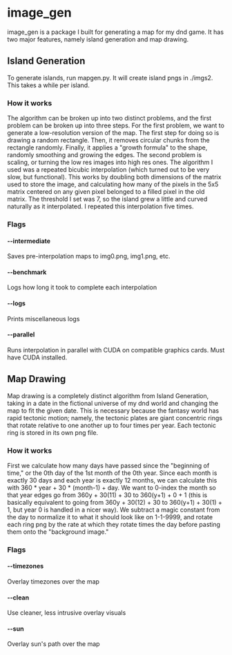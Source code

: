 # image_gen
image_gen is a package I built for generating a map for my dnd game. It has two major features, namely island generation and map drawing.

## Island Generation
To generate islands, run mapgen.py. It will create island pngs in ./imgs2. This takes a while per island.

### How it works
The algorithm can be broken up into two distinct problems, and the first problem can be broken up into three steps. For the first problem, we want to generate a low-resolution version of the map. The first step for doing so is drawing a random rectangle. Then, it removes circular chunks from the rectangle randomly. Finally, it applies a "growth formula" to the shape, randomly smoothing and growing the edges. The second problem is scaling, or turning the low res images into high res ones. The algorithm I used was a repeated bicubic interpolation (which turned out to be very slow, but functional). This works by doubling both dimensions of the matrix used to store the image, and calculating how many of the pixels in the 5x5 matrix centered on any given pixel belonged to a filled pixel in the old matrix. The threshold I set was 7, so the island grew a little and curved naturally as it interpolated. I repeated this interpolation five times.

### Flags

#### --intermediate
Saves pre-interpolation maps to img0.png, img1.png, etc.

#### --benchmark
Logs how long it took to complete each interpolation

#### --logs
Prints miscellaneous logs

#### --parallel
Runs interpolation in parallel with CUDA on compatible graphics cards. Must have CUDA installed.

## Map Drawing
Map drawing is a completely distinct algorithm from Island Generation, taking in a date in the fictional universe of my dnd world and changing the map to fit the given date. This is necessary because the fantasy world has rapid tectonic motion; namely, the tectonic plates are giant concentric rings that rotate relative to one another up to four times per year. Each tectonic ring is stored in its own png file.

### How it works
First we calculate how many days have passed since the "beginning of time," or the 0th day of the 1st month of the 0th year. Since each month is exactly 30 days and each year is exactly 12 months, we can calculate this with 360 * year + 30 * (month-1) + day. We want to 0-index the month so that year edges go from 360y + 30(11) + 30 to 360(y+1) + 0 + 1 (this is basically equivalent to going from 360y + 30(12) + 30 to 360(y+1) + 30(1) + 1, but year 0 is handled in a nicer way). We subtract a magic constant from the day to normalize it to what it should look like on 1-1-9999, and rotate each ring png by the rate at which they rotate times the day before pasting them onto the "background image."

### Flags

#### --timezones
Overlay timezones over the map

#### --clean
Use cleaner, less intrusive overlay visuals

#### --sun
Overlay sun's path over the map